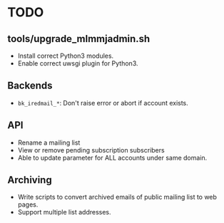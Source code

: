 # TODO

## tools/upgrade_mlmmjadmin.sh

* Install correct Python3 modules.
* Enable correct uwsgi plugin for Python3.

## Backends

- `bk_iredmail_*`: Don't raise error or abort if account exists.

## API

- Rename a mailing list
- View or remove pending subscription subscribers
- Able to update parameter for ALL accounts under same domain.

## Archiving

- Write scripts to convert archived emails of public mailing list to web pages.
- Support multiple list addresses.
